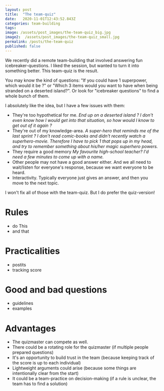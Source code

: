 ```yaml
---
layout: post
title:  "The team-quiz"
date:   2020-11-01T12:43:52.843Z
categories: team-building
tags:
image: /assets/post_images/the-team-quiz_big.jpg
image2:  /assets/post_images/the-team-quiz_small.jpg
permalink: /posts/the-team-quiz
published: false
---
```


We recently did a remote team-building that involved answering fun icebreaker-questions. I liked the session, but wanted to turn it into something better. This team-quiz is the result.


You may know the kind of questions: "If you could have 1 superpower, which would it be ?" or "Which 3 items would you want to have when being stranded on a deserted island?". Or look for "icebreaker questions" to find a whole bunch of them.

I absolutely like the idea, but I have a few issues with them:
* They're too hypothetical for me. *End up on a deserted island ? I don't even know how I would get into that situation, so how would I know to get out of it again ?*
* They're out of my knowledge-area. *A super-hero that reminds me of the last sprint ? I don't read comic-books and didn't recently watch a superhero-movie. Therefore I have to pick 1 that pops up in my head, and try to remember something about his/her magic superhero powers.*
* They require a good memory *My favourite high-school teacher? I'd need a few minutes to come up with a name.*
* Other people may not have a good answer either. And we all need to wait/listen for everyone's response, because we want everyone to be heard.
* Interactivity. Typically everyone just gives an answer, and then you move to the next topic.

I won't fix all of those with the team-quiz. But I do prefer the quiz-version!

# Rules
* do This
* and that

# Practicalities
* postits
* tracking score

# Good and bad questions
- guidelines
- examples

# Advantages
- The quizmaster can compete as well.
- There could be a rotating role for the quizmaster (if multiple people prepared questions)
- It's an opportunity to build trust in the team (because keeping track of the score is up to each individual)
- Lightweight arguments could arise (because some things are intentionally clear from the start)
- It could be a team-practice on decision-making (if a rule is unclear, the team has to find a solution)
